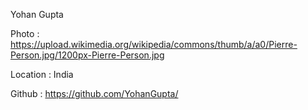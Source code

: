 Yohan Gupta

Photo : https://upload.wikimedia.org/wikipedia/commons/thumb/a/a0/Pierre-Person.jpg/1200px-Pierre-Person.jpg

Location : India

Github : https://github.com/YohanGupta/
